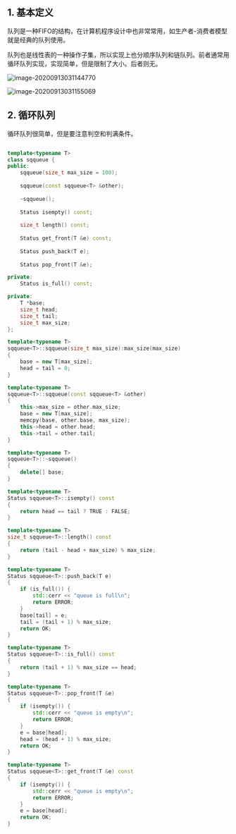 ## 1.  基本定义

队列是一种FIFO的结构，在计算机程序设计中也非常常用，如生产者-消费者模型就是经典的队列使用。

队列也是线性表的一种操作子集，所以实现上也分顺序队列和链队列。前者通常用循环队列实现，实现简单，但是限制了大小。后者则无。

![image-20200913031144770](C:\Users\a2855\AppData\Roaming\Typora\typora-user-images\image-20200913031144770.png)

![image-20200913031155069](C:\Users\a2855\AppData\Roaming\Typora\typora-user-images\image-20200913031155069.png)

## 2. 循环队列

循环队列很简单，但是要注意判空和判满条件。

```c++

template<typename T>
class sqqueue {
public:
    sqqueue(size_t max_size = 100);
    
    sqqueue(const sqqueue<T> &other);
    
    ~sqqueue();
    
    Status isempty() const;
    
    size_t length() const;
    
    Status get_front(T &e) const;
    
    Status push_back(T e);
    
    Status pop_front(T &e);

private:
    Status is_full() const;

private:
    T *base;
    size_t head;
    size_t tail;
    size_t max_size;
};

template<typename T>
sqqueue<T>::sqqueue(size_t max_size):max_size(max_size)
{
    base = new T[max_size];
    head = tail = 0;
}

template<typename T>
sqqueue<T>::sqqueue(const sqqueue<T> &other)
{
    this->max_size = other.max_size;
    base = new T[max_size];
    memcpy(base, other.base, max_size);
    this->head = other.head;
    this->tail = other.tail;
}

template<typename T>
sqqueue<T>::~sqqueue()
{
    delete[] base;
}

template<typename T>
Status sqqueue<T>::isempty() const
{
    return head == tail ? TRUE : FALSE;
}

template<typename T>
size_t sqqueue<T>::length() const
{
    return (tail - head + max_size) % max_size;
}

template<typename T>
Status sqqueue<T>::push_back(T e)
{
    if (is_full()) {
        std::cerr << "queue is full\n";
        return ERROR;
    }
    base[tail] = e;
    tail = (tail + 1) % max_size;
    return OK;
}

template<typename T>
Status sqqueue<T>::is_full() const
{
    return (tail + 1) % max_size == head;
}

template<typename T>
Status sqqueue<T>::pop_front(T &e)
{
    if (isempty()) {
        std::cerr << "queue is empty\n";
        return ERROR;
    }
    e = base[head];
    head = (head + 1) % max_size;
    return OK;
}

template<typename T>
Status sqqueue<T>::get_front(T &e) const
{
    if (isempty()) {
        std::cerr << "queue is empty\n";
        return ERROR;
    }
    e = base[head];
    return OK;
}

```

